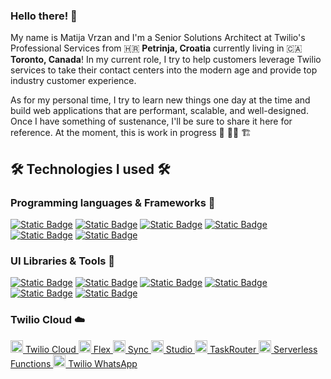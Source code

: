 ### Hello there!  👋

My name is Matija Vrzan and I'm a Senior Solutions Architect at Twilio's Professional Services from 🇭🇷 **Petrinja, Croatia** currently living in 🇨🇦 **Toronto, Canada**! In my current role, I try to help customers leverage Twilio services to take their contact centers into the modern age and provide top industry customer experience. 

As for my personal time, I try to learn new things one day at the time and build web applications that are performant, scalable, and well-designed. Once I have something of sustenance, I'll be sure to share it here for reference. At the moment, this is work in progress 🚧 👷‍♂️ 🏗️

## 🛠 Technologies I used 🛠

### Programming languages & Frameworks 📝
[![Static Badge](https://img.shields.io/badge/JavaScript-yellow?style=for-the-badge&logo=javascript&color=%23a69a3f)](https://developer.mozilla.org/en-US/docs/Web/JavaScript)
[![Static Badge](https://img.shields.io/badge/TypeScript-blue?style=for-the-badge&logo=typescript&logoColor=white)](https://www.typescriptlang.org)
[![Static Badge](https://img.shields.io/badge/Node.JS-green?style=for-the-badge&logo=Node.js&logoColor=white&color=%233fa649)](https://nodejs.org)
[![Static Badge](https://img.shields.io/badge/React-blue?style=for-the-badge&logo=React&color=%231942bf)](https://reactjs.org/)
[![Static Badge](https://img.shields.io/badge/Next-black?style=for-the-badge&logo=next.js)](https://reactjs.org/)
[![Static Badge](https://img.shields.io/badge/astro-purple?style=for-the-badge&logo=astro&logoColor=white)](https://astro.build/)

### UI Libraries & Tools 🔧
[![Static Badge](https://img.shields.io/badge/Twilio%20Paste-red?style=for-the-badge&logo=twilio&logoColor=white)](https://paste.twilio.design/)
[![Static Badge](https://img.shields.io/badge/MUI-blue?style=for-the-badge&logo=MUI&logoColor=white&color=%23062c9e)](https://mui.com/)
[![Static Badge](https://img.shields.io/badge/Chakra-white?style=for-the-badge&logo=chakra%20UI&color=%23e6e9f2)](https://chakra-ui.com)
[![Static Badge](https://img.shields.io/badge/Tailwind-white?style=for-the-badge&logo=tailwind%20css&color=%2308112e)](https://tailwindcss.com/)
[![Static Badge](https://img.shields.io/badge/redux-purple?style=for-the-badge&logo=redux&logoColor=white&color=%23d43bc9)](https://redux.js.org/)
[![Static Badge](https://img.shields.io/badge/git-white?style=for-the-badge&logo=git&color=%23f7f0f7)](https://git-scm.com/)
  
### Twilio Cloud ☁️
<a href="https://www.twilio.com/" target="_blank"><code><img height="20" src="https://cdn.worldvectorlogo.com/logos/twilio.svg"></code> Twilio Cloud
<a href="https://www.twilio.com/flex" target="_blank"><code><img height="20" src="https://user-images.githubusercontent.com/53003989/176721125-7f77bb17-2bea-4624-8de8-003ec02e6065.png"></code> Flex
<a href="https://www.twilio.com/sync" target="_blank"><code><img height="20" src="https://user-images.githubusercontent.com/53003989/176718986-882cbf88-8e6f-4a2a-976c-baccbe6799c5.png"></code> Sync
<a href="https://www.twilio.com/studio" target="_blank"><code><img height="20" src="https://user-images.githubusercontent.com/53003989/176720154-cbeee45c-eb19-4fad-9560-d745197d4837.png"></code> Studio
<a href="https://www.twilio.com/taskrouter" target="_blank"><code><img height="20" src="https://user-images.githubusercontent.com/53003989/176720143-a70fde4d-cdf3-427d-bebd-d932ff1dcc1d.png"></code> TaskRouter
<a href="https://www.twilio.com/docs/runtime/serverless-api" target="_blank"><code><img height="20" src="https://user-images.githubusercontent.com/53003989/176721162-e446ecfb-e465-4d40-a58f-f6297bb0d8ed.png"></code> Serverless Functions
<a href="https://www.twilio.com/en-us/messaging/channels/whatsapp" target="_blank"><code><img height="20" src="https://user-images.githubusercontent.com/53003989/218113915-39cecc92-7252-4c6c-935e-d492ce4fd3f4.png"></code> Twilio WhatsApp





